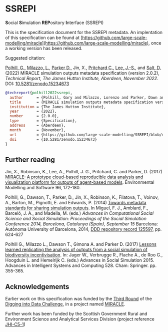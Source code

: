# SSREPI

**S**ocial **S**imulation **REP**ository **I**nterface (SSREPI)

This is the specification document for the SSREPI metadata. An implentation of this specification can be found at [https://github.com/large-scale-modelling/miracle](https://github.com/large-scale-modelling/miracle), once a working version has been released.

Suggested citation:

[Polhill, G.](https://orcid.org/0000-0002-8596-0590), [Milazzo, L.](https://orcid.org/0000-0002-9451-8964), [Parker D.](https://orcid.org/0000-0001-8988-193X), Jin, X., [Pritchard C.](https://orcid.org/0000-0002-4557-8602), [Lee, J.-S.](https://orcid.org/0000-0002-4158-2700), and [Salt, D.](https://orcid.org/0000-0001-5186-9388) (2022) MIRACLE simulation outputs metadata specification (version 2.0.2), _Technical Report, The James Hutton Institute, Aberdeen, November 2022_. DOI: [10.5281/zenodo.15234673](https://doi.org/10.5281/zenodo.15234673)

```BibTeX
@techreport{polhill2022ssrepi,
  author      = {Polhill, Gary and Milazzo, Lorenzo and Parker, Dawn and Jin, Xiongbing and Pritchard, Calvin and Lee, Ju-Sung and Salt, Doug},
  title       = {MIRACLE simulation outputs metadata specification version 2.0.2},
  institution = {The James Hutton Institute},
  year        = {2022},
  number      = {2.0.0},
  type        = {Specification},
  address     = {Aberdeen},
  month       = {November},
  url         = {https://github.com/large-scale-modelling/SSREPI/blob/main/SSREPI.pdf},
  doi         = {10.5281/zenodo.15234673}
}
```

## Further reading

Jin, X., Robinson, K., Lee, A., Polhill, J. G., Pritchard, C. and Parker, D. (2017) [MIRACLE: A prototype cloud-based reproducible data analysis and visualization platform for outputs of agent-based models](https://doi.org/10.1016/j.envsoft.2017.06.010). Environmental Modelling and Software 96, 172-180.

Polhill, G., Dawson, T., Parker, D., Jin, X., Robinson, K., Filatova, T., Voinov, A., Barton, M., Pignotti, E. and Edwards, P. (2014) [Towards metadata standards for sharing simulation outputs](https://core.ac.uk/download/pdf/78523531.pdf). In Miguel, F. J., Amblard, F., Barceló, J. A., and Madella, M. (eds.) _Advances in Computational Social Science and Social Simulation: Proceedings of the Social Simulation Conference 2014, Barcelona, Catalunya (Spain), September 15_ Barcelona: Autònoma University of Barcelona, 2014, [DDD repository record 125597](http://ddd.uab.cat/record/125597), pp. 624-627

Polhill G., Milazzo L., Dawson T., Gimona A. and Parker D. (2017) [Lessons learned replicating the analysis of outputs from a social simulation of biodiversity incentivisation](https://doi.org/10.1007/978-3-319-47253-9_32). In: Jager W., Verbrugge R., Flache A., de Roo G., Hoogduin L. and Hemelrijk C. (eds.) Advances in Social Simulation 2015. Advances in Intelligent Systems and Computing 528. Cham: Springer. pp. 355-365.

## Acknowledgements

Earlier work on this specification was funded by the [Third Round](https://diggingintodata.org/awards/2013) of the [Digging into Data Challenge](https://diggingintodata.org/), in a project named [MIRACLE](https://diggingintodata.org/awards/2013/project/mining-relationships-among-variables-large-datasets-complex-systems-miracle). 

Further work has been funded by the Scottish Government Rural and Environment Science and Analytical Services Division (project reference [JHI-C5-1](https://large-scale-modelling.hutton.ac.uk/))

